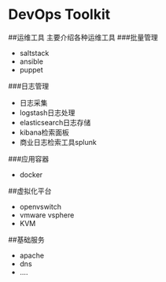 DevOps Toolkit
=======

##运维工具
    主要介绍各种运维工具
###批量管理
- saltstack
- ansible
- puppet 

###日志管理
- 日志采集
- logstash日志处理
- elasticsearch日志存储
- kibana检索面板
- 商业日志检索工具splunk

###应用容器
- docker

##虚拟化平台
- openvswitch
- vmware vsphere
- KVM

##基础服务
- apache
- dns
- ....